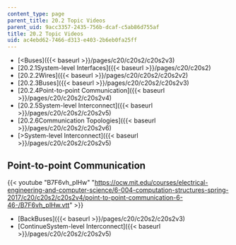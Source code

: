 ```yaml
---
content_type: page
parent_title: 20.2 Topic Videos
parent_uid: 9acc3357-2435-756b-dcaf-c5ab86d755af
title: 20.2 Topic Videos
uid: ac4ebd62-7466-d313-e403-2b6eb0fa25ff
---
```


*   [<Buses]({{< baseurl >}}/pages/c20/c20s2/c20s2v3)
*   [20.2.1System-level Interfaces]({{< baseurl >}}/pages/c20/c20s2)
*   [20.2.2Wires]({{< baseurl >}}/pages/c20/c20s2/c20s2v2)
*   [20.2.3Buses]({{< baseurl >}}/pages/c20/c20s2/c20s2v3)
*   [20.2.4Point-to-point Communication]({{< baseurl >}}/pages/c20/c20s2/c20s2v4)
*   [20.2.5System-level Interconnect]({{< baseurl >}}/pages/c20/c20s2/c20s2v5)
*   [20.2.6Communication Topologies]({{< baseurl >}}/pages/c20/c20s2/c20s2v6)
*   [\>System-level Interconnect]({{< baseurl >}}/pages/c20/c20s2/c20s2v5)

Point-to-point Communication
----------------------------

{{< youtube "B7F6vh_plHw" "https://ocw.mit.edu/courses/electrical-engineering-and-computer-science/6-004-computation-structures-spring-2017/c20/c20s2/c20s2v4/point-to-point-communication-6-46-/B7F6vh_plHw.vtt" >}}

*   [BackBuses]({{< baseurl >}}/pages/c20/c20s2/c20s2v3)
*   [ContinueSystem-level Interconnect]({{< baseurl >}}/pages/c20/c20s2/c20s2v5)